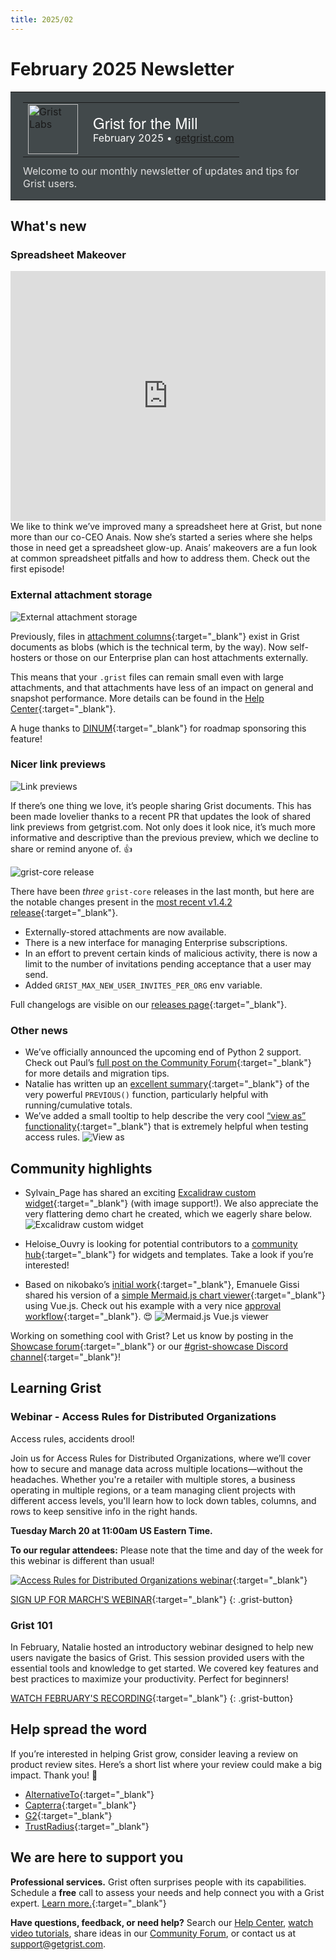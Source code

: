 ```yaml
---
title: 2025/02
---
```


# February 2025 Newsletter

<style>
  /* restore some poorly overridden defaults */
  .newsletter-header .table {
    background-color: initial;
    border: initial;
  }
  .newsletter-header .table > tbody > tr > td {
    padding: initial;
    border: initial;
    vertical-align: initial;
  }
  .newsletter-header img.header-img {
    padding: initial;
    max-width: initial;
    display: initial;
    padding: initial;
    line-height: initial;
    background-color: initial;
    border: initial;
    border-radius: initial;
    margin: initial;
  }

  /* copy newsletter styles, with a prefix for sufficient specificity */
  .newsletter-header .header {
    border: none;
    padding: 0;
    margin: 0;
  }
  .newsletter-header table > tbody > tr > td.header-image {
    width: 80px;
    padding-right: 16px;
  }
  .newsletter-header table > tbody > tr > td.header-text {
    background-color: #42494B;
    padding: 16px 20px;
  }
  .newsletter-header table.header-top {
    border: none;
    padding: 0;
    margin: 0;
    width: 100%;
  }
  .header-title {
    font-family: Helvetica Neue, Helvetica, Arial, sans-serif;
    font-size: 24px;
    line-height: 28px;
    color: #FFFFFF;
  }
  .header-month {
    color: #FFFFFF;
  }
  .header-welcome {
    margin-top: 12px;
    color: #FFFFFF;
  }
  .newsletter-summary {
    background-color: #e3fff5;
    margin: 0;
    padding: 10px;
  }
  .newsletter-summary-header {
    text-align: center;
    padding-bottom: 10px;
    border-bottom: 1px solid lightgrey;
  }
  .newsletter-summary ul {
    padding-left: 20px;
  }
  .newsletter-summary li {
    margin-bottom: 10px;
  }
  .newsletter-summary li p {
    margin: 0px
  }
</style>
<div class="newsletter-header">
<table class="header" cellpadding="0" cellspacing="0" border="0"><tr>
  <td class="header-text">
    <table class="header-top"><tr>
      <td class="header-image">
        <a href="https://www.getgrist.com">
          <img class="header-img" src="/images/newsletters/grist-labs.png" width="80" height="80" alt="Grist Labs" border="0">
        </a>
      </td>
      <td class="header-top-text">
        <div class="header-title">Grist for the Mill</div>
        <div class="header-month">February 2025
          &#8226; <a href="https://www.getgrist.com/">getgrist.com</a></div>
      </td>
    </tr></table>
    <div class="header-welcome" style="color: #e0e0e0;">
      Welcome to our monthly newsletter of updates and tips for Grist users.
    </div>
  </td>
</tr></table>
</div>

## What's new

### Spreadsheet Makeover

<iframe width="100%" height="400" src="https://www.youtube.com/embed/D2tuTdUVx3k?si=OetCRxTeB_NYnzIW&amp;controls=0" title="YouTube video player" frameborder="0" allow="accelerometer; autoplay; clipboard-write; encrypted-media; gyroscope; picture-in-picture; web-share" referrerpolicy="strict-origin-when-cross-origin" allowfullscreen></iframe>
<br>
We like to think we’ve improved many a spreadsheet here at Grist, but none more than our co-CEO Anais. Now she’s started a series where she helps those in need get a spreadsheet glow-up. Anais’ makeovers are a fun look at common spreadsheet pitfalls and how to address them. Check out the first episode!

### External attachment storage

![External attachment storage](../images/newsletters/2025-02/storage.png)

Previously, files in [attachment columns](https://support.getgrist.com/col-types/#attachment-columns){:target="\_blank"} exist in Grist documents as blobs (which is the technical term, by the way). Now self-hosters or those on our Enterprise plan can host attachments externally. 

This means that your `.grist` files can remain small even with large attachments, and that attachments have less of an impact on general and snapshot performance. More details can be found in the [Help Center](https://support.getgrist.com/document-settings/#external-attachments){:target="\_blank"}.

A huge thanks to [DINUM](https://www.numerique.gouv.fr/dinum/){:target="\_blank"} for roadmap sponsoring this feature!

### Nicer link previews

![Link previews](../images/newsletters/2025-02/preview.png)

If there’s one thing we love, it’s people sharing Grist documents. This has been made lovelier thanks to a recent PR that updates the look of shared link previews from getgrist.com. Not only does it look nice, it’s much more informative and descriptive than the previous preview, which we decline to share or remind anyone of. 👍

![grist-core release](../images/newsletters/core-release.png)

There have been *three* `grist-core` releases in the last month, but here are the notable changes present in the [most recent v1.4.2 release](https://github.com/gristlabs/grist-core/releases/tag/v1.4.2){:target="\_blank"}.

* Externally-stored attachments are now available. 
* There is a new interface for managing Enterprise subscriptions.
* In an effort to prevent certain kinds of malicious activity, there is now a limit to the number of invitations pending acceptance that a user may send.
* Added `GRIST_MAX_NEW_USER_INVITES_PER_ORG` env variable.

Full changelogs are visible on our [releases page](https://github.com/gristlabs/grist-core/releases){:target="\_blank"}. 

### Other news

* We’ve officially announced the upcoming end of Python 2 support. Check out Paul’s [full post on the Community Forum](https://community.getgrist.com/t/announcement-of-upcoming-end-of-python-2-support/8510){:target="\_blank"} for more details and migration tips.
* Natalie has written up an [excellent summary](https://community.getgrist.com/t/using-previous-for-cumulative-totals/8292){:target="\_blank"} of the very powerful `PREVIOUS()` function, particularly helpful with running/cumulative totals.
* We’ve added a small tooltip to help describe the very cool [“view as” functionality](https://support.getgrist.com/access-rules/#view-as-another-user){:target="\_blank"} that is extremely helpful when testing access rules.
![View as](../images/newsletters/2025-02/access.png)

## Community highlights

* Sylvain_Page has shared an exciting [Excalidraw custom widget](https://community.getgrist.com/t/custom-widget-excalidraw-grist-a-nice-combo/8552){:target="\_blank"} (with image support!). We also appreciate the very flattering demo chart he created, which we eagerly share below.
![Excalidraw custom widget](../images/newsletters/2025-02/excalidraw.png)

* Heloise_Ouvry is looking for potential contributors to a [community hub](https://community.getgrist.com/t/gristhub-your-new-hub-for-templates-and-widgets/8456){:target="\_blank"} for widgets and templates. Take a look if you’re interested!

* Based on nikobako’s [initial work](https://community.getgrist.com/t/mermaid-charts-integration/6938){:target="\_blank"}, Emanuele Gissi shared his version of a [simple Mermaid.js chart viewer](https://github.com/emanuelegissi/my-grist-widget?tab=readme-ov-file#mermaid-viewer-widget){:target="\_blank"} using Vue.js. Check out his example with a very nice [approval workflow](https://docs.getgrist.com/iFLERrF5h1rd/Approval-workflow/p/5){:target="\_blank"}. 😍
![Mermaid.js Vue.js viewer](../images/newsletters/2025-02/mermaid.png)

Working on something cool with Grist? Let us know by posting in the [Showcase forum](https://community.getgrist.com/c/showcase/8){:target="\_blank"} or our [#grist-showcase Discord channel](https://discord.gg/MYKpYQ3fbP){:target="\_blank"}!

## Learning Grist

### Webinar - Access Rules for Distributed Organizations

Access rules, accidents drool!

Join us for Access Rules for Distributed Organizations, where we’ll cover how to secure and manage data across multiple locations—without the headaches. Whether you're a retailer with multiple stores, a business operating in multiple regions, or a team managing client projects with different access levels, you'll learn how to lock down tables, columns, and rows to keep sensitive info in the right hands.

**Tuesday March 20 at 11:00am US Eastern Time.**

**To our regular attendees:** Please note that the time and day of the week for this webinar is different than usual!

[![Access Rules for Distributed Organizations webinar](../images/newsletters/2025-02/webinar.png)](https://www.getgrist.com/webinars/access-rules-for-distributed-organizations/?utm_source=support-newsletter&utm_medium=internal&utm_campaign=build-webinar&utm_term=march-2025){:target="\_blank"}

[SIGN UP FOR MARCH'S WEBINAR](https://www.getgrist.com/webinars/access-rules-for-distributed-organizations/?utm_source=support-newsletter&utm_medium=internal&utm_campaign=build-webinar&utm_term=march-2025){:target="\_blank"}
{: .grist-button}

### Grist 101

In February, Natalie hosted an introductory webinar designed to help new users navigate the basics of Grist. This session provided users with the essential tools and knowledge to get started. We covered key features and best practices to maximize your productivity. Perfect for beginners!

[WATCH FEBRUARY'S RECORDING](https://www.getgrist.com/webinars/grist-101-a-new-users-guide-february-2025/){:target="\_blank"}
{: .grist-button}

## Help spread the word
If you’re interested in helping Grist grow, consider leaving a review on product review sites. Here’s a short list where your review could make a big impact. Thank you! 🙏

* [AlternativeTo](https://alternativeto.net/software/grist/about/){:target="\_blank"}
* [Capterra](https://www.capterra.com/p/232821/Grist/){:target="\_blank"}
* [G2](https://www.g2.com/products/grist){:target="\_blank"}
* [TrustRadius](https://www.trustradius.com/products/grist/){:target="\_blank"}

## We are here to support you

**Professional services.** Grist often surprises people with its capabilities. Schedule a **free** call to assess your needs and help connect you with a Grist expert. [Learn more.](https://www.getgrist.com/professional-services/){:target="\_blank"}

**Have questions, feedback, or need help?** Search our [Help Center](../index.md), [watch video
tutorials](https://www.youtube.com/channel/UCx0ioQrrC-bIrkmZ7ZULr0g/playlists), share ideas in our
[Community Forum](https://community.getgrist.com), or contact us at <support@getgrist.com>.